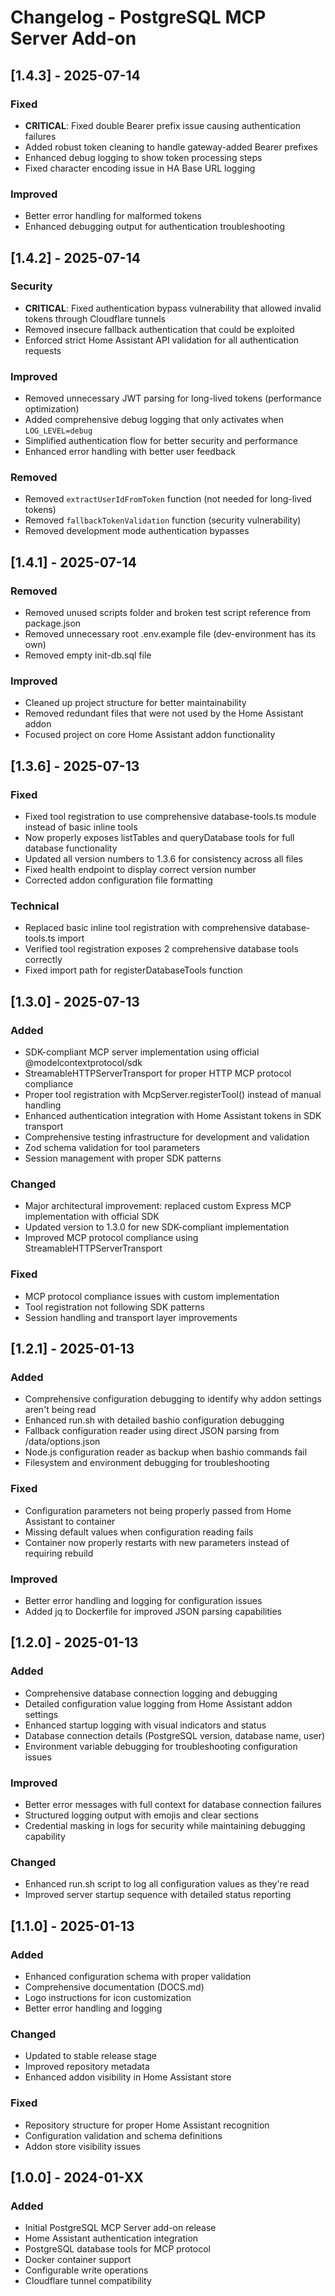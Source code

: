 # Changelog - PostgreSQL MCP Server Add-on

## [1.4.3] - 2025-07-14

### Fixed
- **CRITICAL**: Fixed double Bearer prefix issue causing authentication failures
- Added robust token cleaning to handle gateway-added Bearer prefixes
- Enhanced debug logging to show token processing steps
- Fixed character encoding issue in HA Base URL logging

### Improved
- Better error handling for malformed tokens
- Enhanced debugging output for authentication troubleshooting

## [1.4.2] - 2025-07-14

### Security
- **CRITICAL**: Fixed authentication bypass vulnerability that allowed invalid tokens through Cloudflare tunnels
- Removed insecure fallback authentication that could be exploited
- Enforced strict Home Assistant API validation for all authentication requests

### Improved
- Removed unnecessary JWT parsing for long-lived tokens (performance optimization)
- Added comprehensive debug logging that only activates when `LOG_LEVEL=debug`
- Simplified authentication flow for better security and performance
- Enhanced error handling with better user feedback

### Removed
- Removed `extractUserIdFromToken` function (not needed for long-lived tokens)
- Removed `fallbackTokenValidation` function (security vulnerability)
- Removed development mode authentication bypasses

## [1.4.1] - 2025-07-14

### Removed
- Removed unused scripts folder and broken test script reference from package.json
- Removed unnecessary root .env.example file (dev-environment has its own)
- Removed empty init-db.sql file

### Improved
- Cleaned up project structure for better maintainability
- Removed redundant files that were not used by the Home Assistant addon
- Focused project on core Home Assistant addon functionality

## [1.3.6] - 2025-07-13

### Fixed
- Fixed tool registration to use comprehensive database-tools.ts module instead of basic inline tools
- Now properly exposes listTables and queryDatabase tools for full database functionality
- Updated all version numbers to 1.3.6 for consistency across all files
- Fixed health endpoint to display correct version number
- Corrected addon configuration file formatting

### Technical
- Replaced basic inline tool registration with comprehensive database-tools.ts import
- Verified tool registration exposes 2 comprehensive database tools correctly
- Fixed import path for registerDatabaseTools function

## [1.3.0] - 2025-07-13

### Added
- SDK-compliant MCP server implementation using official @modelcontextprotocol/sdk
- StreamableHTTPServerTransport for proper HTTP MCP protocol compliance
- Proper tool registration with McpServer.registerTool() instead of manual handling
- Enhanced authentication integration with Home Assistant tokens in SDK transport
- Comprehensive testing infrastructure for development and validation
- Zod schema validation for tool parameters
- Session management with proper SDK patterns

### Changed
- Major architectural improvement: replaced custom Express MCP implementation with official SDK
- Updated version to 1.3.0 for new SDK-compliant implementation
- Improved MCP protocol compliance using StreamableHTTPServerTransport

### Fixed
- MCP protocol compliance issues with custom implementation
- Tool registration not following SDK patterns
- Session handling and transport layer improvements

## [1.2.1] - 2025-01-13

### Added
- Comprehensive configuration debugging to identify why addon settings aren't being read
- Enhanced run.sh with detailed bashio configuration debugging
- Fallback configuration reader using direct JSON parsing from /data/options.json
- Node.js configuration reader as backup when bashio commands fail
- Filesystem and environment debugging for troubleshooting

### Fixed
- Configuration parameters not being properly passed from Home Assistant to container
- Missing default values when configuration reading fails
- Container now properly restarts with new parameters instead of requiring rebuild

### Improved
- Better error handling and logging for configuration issues
- Added jq to Dockerfile for improved JSON parsing capabilities

## [1.2.0] - 2025-01-13

### Added
- Comprehensive database connection logging and debugging
- Detailed configuration value logging from Home Assistant addon settings
- Enhanced startup logging with visual indicators and status
- Database connection details (PostgreSQL version, database name, user)
- Environment variable debugging for troubleshooting configuration issues

### Improved
- Better error messages with full context for database connection failures
- Structured logging output with emojis and clear sections
- Credential masking in logs for security while maintaining debugging capability

### Changed
- Enhanced run.sh script to log all configuration values as they're read
- Improved server startup sequence with detailed status reporting

## [1.1.0] - 2025-01-13

### Added
- Enhanced configuration schema with proper validation
- Comprehensive documentation (DOCS.md)
- Logo instructions for icon customization
- Better error handling and logging

### Changed
- Updated to stable release stage
- Improved repository metadata
- Enhanced addon visibility in Home Assistant store

### Fixed
- Repository structure for proper Home Assistant recognition
- Configuration validation and schema definitions
- Addon store visibility issues

## [1.0.0] - 2024-01-XX

### Added
- Initial PostgreSQL MCP Server add-on release
- Home Assistant authentication integration
- PostgreSQL database tools for MCP protocol
- Docker container support
- Configurable write operations
- Cloudflare tunnel compatibility
